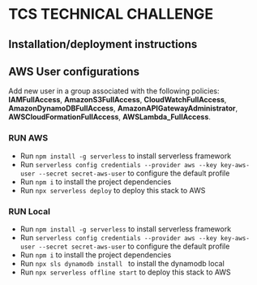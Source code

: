 # TCS TECHNICAL CHALLENGE

## Installation/deployment instructions

## AWS User configurations

Add new user in a group associated with the following policies: **IAMFullAccess**, **AmazonS3FullAccess**, **CloudWatchFullAccess**, **AmazonDynamoDBFullAccess**, **AmazonAPIGatewayAdministrator**, **AWSCloudFormationFullAccess**, **AWSLambda_FullAccess**.

### RUN AWS

- Run `npm install -g serverless` to install serverless framework
-  Run `serverless config credentials --provider aws --key key-aws-user --secret secret-aws-user` to configure the default profile 
- Run `npm i` to install the project dependencies
- Run `npx serverless deploy` to deploy this stack to AWS


### RUN Local

- Run `npm install -g serverless` to install serverless framework
-  Run `serverless config credentials --provider aws --key key-aws-user --secret secret-aws-user` to configure the default profile 
- Run `npm i` to install the project dependencies
- Run `npx sls dynamodb install ` to install the dynamodb local
- Run `npx serverless offline start` to deploy this stack to AWS
